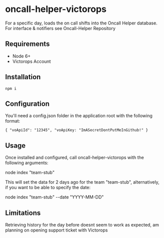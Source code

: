 # oncall-helper-victorops

For a specific day, loads the on call shifts into the Oncall Helper database. For interface & notifiers see Oncall-Helper Repository

## Requirements
 - Node 6+
 - Victorops Account

## Installation

`npm i`

## Configuration

You'll need a config.json folder in the application root with the following format: 

`{ "voApiId": "12345", "voApiKey: "ImASecretDontPutMeInGithub!" }`

## Usage

Once installed and configured, call oncall-helper-victorops with the following arguments:

node index "team-stub"

This will set the data for 2 days ago for the team "team-stub", alternatively, if you want to be able to specify the date:

node index "team-stub" --date "YYYY-MM-DD"

## Limitations

Retrieving history for the day before doesnt seem to work as expected, am planning on opening support ticket with Victorops
